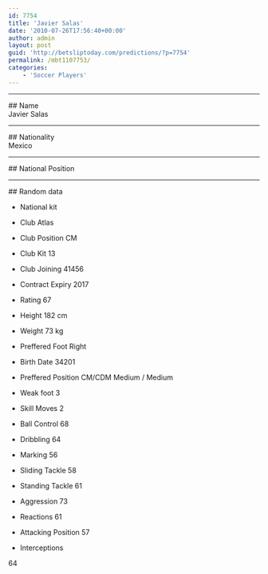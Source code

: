 ```yaml
---
id: 7754
title: 'Javier Salas'
date: '2010-07-26T17:56:40+00:00'
author: admin
layout: post
guid: 'http://betsliptoday.com/predictions/?p=7754'
permalink: /mbt1107753/
categories:
    - 'Soccer Players'
---
```


- - - - - -

\## Name  
 Javier Salas

- - - - - -

\## Nationality  
 Mexico

- - - - - -

\## National Position

- - - - - -

\## Random data

- National kit
- Club
 Atlas

- Club Position
 CM

- Club Kit
 13

- Club Joining
 41456

- Contract Expiry
 2017

- Rating
 67

- Height
 182 cm

- Weight
 73 kg

- Preffered Foot
 Right

- Birth Date
 34201

- Preffered Position
 CM/CDM Medium / Medium

- Weak foot
 3

- Skill Moves
 2

- Ball Control
 68

- Dribbling
 64

- Marking
 56

- Sliding Tackle
 58

- Standing Tackle
 61

- Aggression
 73

- Reactions
 61

- Attacking Position
 57

- Interceptions

 64